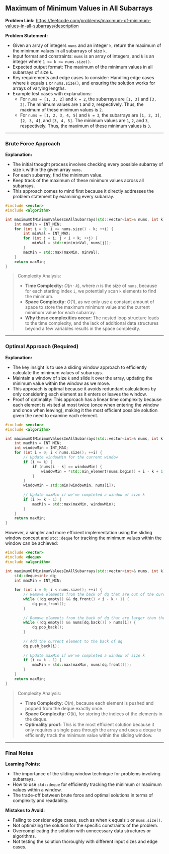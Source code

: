 ## Maximum of Minimum Values in All Subarrays

**Problem Link:** https://leetcode.com/problems/maximum-of-minimum-values-in-all-subarrays/description

**Problem Statement:**
- Given an array of integers `nums` and an integer `k`, return the maximum of the minimum values in all subarrays of size `k`.
- Input format and constraints: `nums` is an array of integers, and `k` is an integer where `1 <= k <= nums.size()`.
- Expected output format: The maximum of the minimum values in all subarrays of size `k`.
- Key requirements and edge cases to consider: Handling edge cases where `k` equals `1` or `nums.size()`, and ensuring the solution works for arrays of varying lengths.
- Example test cases with explanations:
  - For `nums = [1, 3, 2]` and `k = 2`, the subarrays are `[1, 3]` and `[3, 2]`. The minimum values are `1` and `2`, respectively. Thus, the maximum of these minimum values is `2`.
  - For `nums = [1, 2, 3, 4, 5]` and `k = 3`, the subarrays are `[1, 2, 3]`, `[2, 3, 4]`, and `[3, 4, 5]`. The minimum values are `1`, `2`, and `3`, respectively. Thus, the maximum of these minimum values is `3`.

---

### Brute Force Approach

**Explanation:**
- The initial thought process involves checking every possible subarray of size `k` within the given array `nums`.
- For each subarray, find the minimum value.
- Keep track of the maximum of these minimum values across all subarrays.
- This approach comes to mind first because it directly addresses the problem statement by examining every subarray.

```cpp
#include <vector>
#include <algorithm>

int maximumOfMinimumValuesInAllSubarrays(std::vector<int>& nums, int k) {
    int maxMin = INT_MIN;
    for (int i = 0; i <= nums.size() - k; ++i) {
        int minVal = INT_MAX;
        for (int j = i; j < i + k; ++j) {
            minVal = std::min(minVal, nums[j]);
        }
        maxMin = std::max(maxMin, minVal);
    }
    return maxMin;
}
```

> Complexity Analysis:
> - **Time Complexity:** $O(n \cdot k)$, where $n$ is the size of `nums`, because for each starting index `i`, we potentially scan `k` elements to find the minimum.
> - **Space Complexity:** $O(1)$, as we only use a constant amount of space to store the maximum minimum value and the current minimum value for each subarray.
> - **Why these complexities occur:** The nested loop structure leads to the time complexity, and the lack of additional data structures beyond a few variables results in the space complexity.

---

### Optimal Approach (Required)

**Explanation:**
- The key insight is to use a sliding window approach to efficiently calculate the minimum values of subarrays.
- Maintain a window of size `k` and slide it over the array, updating the minimum value within the window as we move.
- This approach is optimal because it avoids redundant calculations by only considering each element as it enters or leaves the window.
- Proof of optimality: This approach has a linear time complexity because each element is visited at most twice (once when entering the window and once when leaving), making it the most efficient possible solution given the need to examine each element.

```cpp
#include <vector>
#include <algorithm>

int maximumOfMinimumValuesInAllSubarrays(std::vector<int>& nums, int k) {
    int maxMin = INT_MIN;
    int windowMin = INT_MAX;
    for (int i = 0; i < nums.size(); ++i) {
        // Update windowMin for the current window
        if (i >= k) {
            if (nums[i - k] == windowMin) {
                windowMin = *std::min_element(nums.begin() + i - k + 1, nums.begin() + i + 1);
            }
        }
        windowMin = std::min(windowMin, nums[i]);
        
        // Update maxMin if we've completed a window of size k
        if (i >= k - 1) {
            maxMin = std::max(maxMin, windowMin);
        }
    }
    return maxMin;
}
```

However, a simpler and more efficient implementation using the sliding window concept and `std::deque` for tracking the minimum values within the window can be achieved:

```cpp
#include <vector>
#include <deque>
#include <algorithm>

int maximumOfMinimumValuesInAllSubarrays(std::vector<int>& nums, int k) {
    std::deque<int> dq;
    int maxMin = INT_MIN;
    
    for (int i = 0; i < nums.size(); ++i) {
        // Remove elements from the back of dq that are out of the current window
        while (!dq.empty() && dq.front() < i - k + 1) {
            dq.pop_front();
        }
        
        // Remove elements from the back of dq that are larger than the current element
        while (!dq.empty() && nums[dq.back()] > nums[i]) {
            dq.pop_back();
        }
        
        // Add the current element to the back of dq
        dq.push_back(i);
        
        // Update maxMin if we've completed a window of size k
        if (i >= k - 1) {
            maxMin = std::max(maxMin, nums[dq.front()]);
        }
    }
    return maxMin;
}
```

> Complexity Analysis:
> - **Time Complexity:** $O(n)$, because each element is pushed and popped from the deque exactly once.
> - **Space Complexity:** $O(k)$, for storing the indices of the elements in the deque.
> - **Optimality proof:** This is the most efficient solution because it only requires a single pass through the array and uses a deque to efficiently track the minimum value within the sliding window.

---

### Final Notes

**Learning Points:**
- The importance of the sliding window technique for problems involving subarrays.
- How to use `std::deque` for efficiently tracking the minimum or maximum values within a window.
- The trade-off between brute force and optimal solutions in terms of complexity and readability.

**Mistakes to Avoid:**
- Failing to consider edge cases, such as when `k` equals `1` or `nums.size()`.
- Not optimizing the solution for the specific constraints of the problem.
- Overcomplicating the solution with unnecessary data structures or algorithms.
- Not testing the solution thoroughly with different input sizes and edge cases.